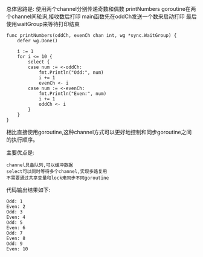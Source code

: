 总体思路是:
    使用两个channel分别传递奇数和偶数
    printNumbers goroutine在两个channel间轮询,接收数后打印
    main函数先在oddCh发送一个数来启动打印
    最后使用waitGroup来等待打印结束

```
func printNumbers(oddCh, evenCh chan int, wg *sync.WaitGroup) {
	defer wg.Done()

	i := 1
	for i <= 10 {
		select {
		case num := <-oddCh:
			fmt.Println("Odd:", num)
			i += 1
			evenCh <- i
		case num := <-evenCh:
			fmt.Println("Even:", num)
			i += 1
			oddCh <- i
		}
	}
}
```

相比直接使用goroutine,这种channel方式可以更好地控制和同步goroutine之间的执行顺序。

主要优点是:

    channel具备队列,可以缓冲数据
    select可以同时等待多个channel,实现多路复用
    不需要通过共享变量和lock来同步不同goroutine

代码输出结果如下:

```
Odd: 1
Even: 2
Odd: 3
Even: 4
Odd: 5
Even: 6
Odd: 7
Even: 8
Odd: 9
Even: 10
```
